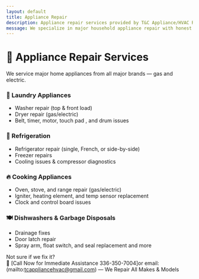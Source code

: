 ```yaml
---
layout: default
title: Appliance Repair
description: Appliance repair services provided by T&C Appliance/HVAC Repair. We fix washers, dryers, fridges, freezers, ice makers stoves, and more.
message: We specialize in major household appliance repair with honest pricing and fast turnaround.
---
```


# 🧺 Appliance Repair Services

We service major home appliances from all major brands — gas and electric.

### 🧼 Laundry Appliances
- Washer repair (top & front load)
- Dryer repair (gas/electric)
- Belt, timer, motor, touch pad , and drum issues

### 🧊 Refrigeration
- Refrigerator repair (single, French, or side-by-side)
- Freezer repairs
- Cooling issues & compressor diagnostics

### 🔥 Cooking Appliances
- Oven, stove, and range repair (gas/electric)
- Igniter, heating element, and temp sensor replacement
- Clock and control board issues

### 🍽️ Dishwashers & Garbage Disposals
- Drainage fixes
- Door latch repair
- Spray arm, float switch, and seal replacement and more

Not sure if we fix it?  
📧 [Call Now for Immediate Assistance 336-350-7004]or email: (mailto:tcappliancehvac@gmail.com) — We Repair All Makes & Models
